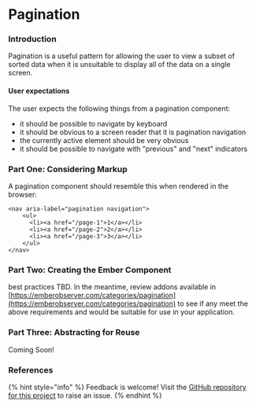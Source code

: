 # Pagination

### Introduction

Pagination is a useful pattern for allowing the user to view a subset of sorted data when it is unsuitable to display all of the data on a single screen. 

#### User expectations

The user expects the following things from a pagination component: 

* it should be possible to navigate by keyboard
* it should be obvious to a screen reader that it is pagination navigation
* the currently active element should be very obvious
* it should be possible to navigate with "previous" and "next" indicators

### Part One: Considering Markup

A pagination component should resemble this when rendered in the browser: 

```markup
<nav aria-label="pagination navigation">
    <ul>
      <li><a href="/page-1">1</a></li>
      <li><a href="/page-2">2</a></li>
      <li><a href="/page-3">3</a></li>
    </ul>
</nav>
```

### Part Two: Creating the Ember Component

best practices TBD.  In the meantime, review addons available in [https://emberobserver.com/categories/pagination](https://emberobserver.com/categories/pagination) to see if any meet the above requirements and would be suitable for use in your application. 

### Part Three: Abstracting for Reuse

Coming Soon! 

### References

{% hint style="info" %}
Feedback is welcome! Visit the [GitHub repository for this project](https://github.com/MelSumner/ember-component-patterns) to raise an issue.
{% endhint %}

